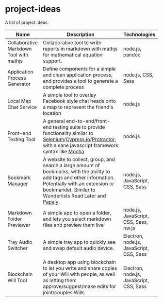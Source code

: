 # project-ideas
A list of project ideas.

| Name | Description | Technologies |
|------|-------------|--------------|
| Collaborative Markdown Tool with mathjs | Collaborative tool to write reports in markdown with mathjs for mathematical equation support.  | node.js, pandoc  |
| Application Process Generator | Define components for a simple and clean application process, and provides a tool to generate a complete process | node.js, CSS, Sass |
| Local Map Chat Service | A simple tool to overlay Facebook style chat heads onto a map to represent the friend's location | node.js |
| Front-end Testing Tool | A general end-to-end/front-end testing suite to provide functionality similar to [Selenium](http://www.seleniumhq.org/)/[Cypress.io](http://www.cypress.io/)/[Protractor](https://angular.github.io/protractor/#/), with a sane javascript framework syntax like [Mocha](http://mochajs.org/) | node.js |
| Bookmark Manager | A website to collect, group, and search a large amount of bookmarks, with the ability to add tags and other information. Potentially with an extension or bookmarklet. Similar to Wunderlists Read Later and [Papaly](https://papaly.com/). | node.js, JavaScript, CSS, Sass |
| Markdown Folder Previewer | A simple app to open a folder, and lets you select markdown files and preview them live | node.js, JavaScript, CSS, Sass, nw.js |
| Tray Audio Switcher | A simple tray app to quickly see and swap default audio device. | Electron, node.js, JavaScript, CSS, Sass |
| Blockchain Will Tool | A desktop app using blockchain to let you write and share copies of your Will with people, as well as letting them approve/suggest/make edits for joint/couples Wills | Electron, node.js, JavaScript, CSS, Sass |
